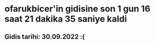 # ofarukbicer'in gidisine son 1 gun 16 saat 21 dakika 35 saniye kaldi

## Gidis tarihi: 30.09.2022 :(